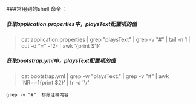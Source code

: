 ###常用到的shell 命令：


##### 获取application.properties中，playsText配置项的值  

> cat application.properties | grep "playsText" |  grep -v "#" | tail -n 1 | cut -d "=" -f2- | awk '{print $1}'

#####  获取bootstrap.yml中，playsText配置项的值 

>cat bootstrap.yml | grep -w "playsText:" | grep -v "#" | awk  'NR==1{print $2}' | tr -d '\r'

    grep -v "#"  排除注释内容